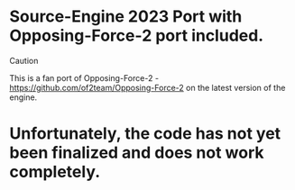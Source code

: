 # Source-Engine 2023 Port with Opposing-Force-2 port included.

> [!CAUTION]
> This is a fan port of Opposing-Force-2  - https://github.com/of2team/Opposing-Force-2 on the latest version of the engine.


# Unfortunately, the code has not yet been finalized and does not work completely.
